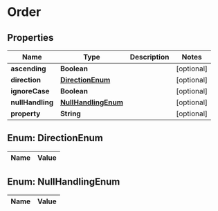 
# Order

## Properties
Name | Type | Description | Notes
------------ | ------------- | ------------- | -------------
**ascending** | **Boolean** |  |  [optional]
**direction** | [**DirectionEnum**](#DirectionEnum) |  |  [optional]
**ignoreCase** | **Boolean** |  |  [optional]
**nullHandling** | [**NullHandlingEnum**](#NullHandlingEnum) |  |  [optional]
**property** | **String** |  |  [optional]


<a name="DirectionEnum"></a>
## Enum: DirectionEnum
Name | Value
---- | -----


<a name="NullHandlingEnum"></a>
## Enum: NullHandlingEnum
Name | Value
---- | -----



